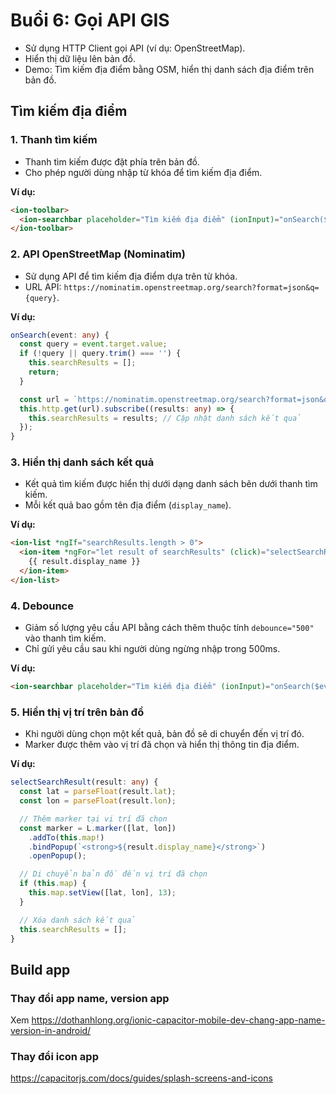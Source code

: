 # Buổi 6: Gọi API GIS

* Sử dụng HTTP Client gọi API (ví dụ: OpenStreetMap).
* Hiển thị dữ liệu lên bản đồ.
* Demo: Tìm kiếm địa điểm bằng OSM, hiển thị danh sách địa điểm trên bản đồ.

## Tìm kiếm địa điểm

### 1. Thanh tìm kiếm
- Thanh tìm kiếm được đặt phía trên bản đồ.
- Cho phép người dùng nhập từ khóa để tìm kiếm địa điểm.

**Ví dụ:**
```html
<ion-toolbar>
  <ion-searchbar placeholder="Tìm kiếm địa điểm" (ionInput)="onSearch($event)" debounce="500"></ion-searchbar>
</ion-toolbar>
```

### 2. API OpenStreetMap (Nominatim)
- Sử dụng API để tìm kiếm địa điểm dựa trên từ khóa.
- URL API: `https://nominatim.openstreetmap.org/search?format=json&q={query}`.

**Ví dụ:**
```typescript
onSearch(event: any) {
  const query = event.target.value;
  if (!query || query.trim() === '') {
    this.searchResults = [];
    return;
  }

  const url = `https://nominatim.openstreetmap.org/search?format=json&q=${encodeURIComponent(query)}`;
  this.http.get(url).subscribe((results: any) => {
    this.searchResults = results; // Cập nhật danh sách kết quả
  });
}
```

### 3. Hiển thị danh sách kết quả
- Kết quả tìm kiếm được hiển thị dưới dạng danh sách bên dưới thanh tìm kiếm.
- Mỗi kết quả bao gồm tên địa điểm (`display_name`).

**Ví dụ:**
```html
<ion-list *ngIf="searchResults.length > 0">
  <ion-item *ngFor="let result of searchResults" (click)="selectSearchResult(result)">
    {{ result.display_name }}
  </ion-item>
</ion-list>
```

### 4. Debounce
- Giảm số lượng yêu cầu API bằng cách thêm thuộc tính `debounce="500"` vào thanh tìm kiếm.
- Chỉ gửi yêu cầu sau khi người dùng ngừng nhập trong 500ms.

**Ví dụ:**
```html
<ion-searchbar placeholder="Tìm kiếm địa điểm" (ionInput)="onSearch($event)" debounce="500"></ion-searchbar>
```

### 5. Hiển thị vị trí trên bản đồ
- Khi người dùng chọn một kết quả, bản đồ sẽ di chuyển đến vị trí đó.
- Marker được thêm vào vị trí đã chọn và hiển thị thông tin địa điểm.

**Ví dụ:**
```typescript
selectSearchResult(result: any) {
  const lat = parseFloat(result.lat);
  const lon = parseFloat(result.lon);

  // Thêm marker tại vị trí đã chọn
  const marker = L.marker([lat, lon])
    .addTo(this.map!)
    .bindPopup(`<strong>${result.display_name}</strong>`)
    .openPopup();

  // Di chuyển bản đồ đến vị trí đã chọn
  if (this.map) {
    this.map.setView([lat, lon], 13);
  }

  // Xóa danh sách kết quả
  this.searchResults = [];
}
```

## Build app

### Thay đổi app name, version app

Xem https://dothanhlong.org/ionic-capacitor-mobile-dev-chang-app-name-version-in-android/

### Thay đổi icon app

https://capacitorjs.com/docs/guides/splash-screens-and-icons